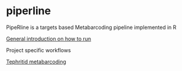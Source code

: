 # piperline

PipeRline is a targets based Metabarcoding pipeline implemented in R



[General introduction on how to run](https://alexpiper.github.io/piperline/vignettes/general.html)


Project specific workflows

[Tephritid metabarcoding](https://alexpiper.github.io/piperline/vignettes/tephritid.html)


